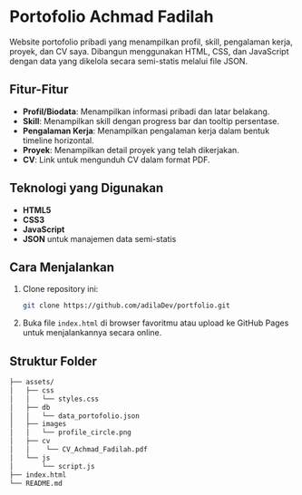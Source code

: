 # Portofolio Achmad Fadilah

Website portofolio pribadi yang menampilkan profil, skill, pengalaman kerja, proyek, dan CV saya. Dibangun menggunakan HTML, CSS, dan JavaScript dengan data yang dikelola secara semi-statis melalui file JSON.

## Fitur-Fitur

- **Profil/Biodata**: Menampilkan informasi pribadi dan latar belakang.
- **Skill**: Menampilkan skill dengan progress bar dan tooltip persentase.
- **Pengalaman Kerja**: Menampilkan pengalaman kerja dalam bentuk timeline horizontal.
- **Proyek**: Menampilkan detail proyek yang telah dikerjakan.
- **CV**: Link untuk mengunduh CV dalam format PDF.

## Teknologi yang Digunakan

- **HTML5**
- **CSS3**
- **JavaScript**
- **JSON** untuk manajemen data semi-statis

## Cara Menjalankan

1. Clone repository ini:
    ```bash
    git clone https://github.com/adilaDev/portfolio.git
    ```
2. Buka file `index.html` di browser favoritmu atau upload ke GitHub Pages untuk menjalankannya secara online.

## Struktur Folder

```bash
├── assets/
│   ├── css
│   │   └── styles.css
│   ├── db
│   │   └── data_portofolio.json
│   ├── images
│   │   └── profile_circle.png
│   ├── cv
│   │    └── CV_Achmad_Fadilah.pdf
│   └── js
│       └── script.js
├── index.html
└── README.md
```